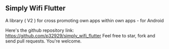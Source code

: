 ## Simply Wifi Flutter
A library ( V2 ) for cross promoting own apps within own apps - for Android

Here's the github repository link: https://github.com/p32929/simply_wifi_flutter
Feel free to star, fork and send pull requests. You're welcome.